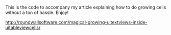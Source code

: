 This is the code to accompany my article explaining how to do growing cells without a ton of hassle. Enjoy!

http://roundwallsoftware.com/magical-growing-uitextviews-inside-uitableviewcells/
